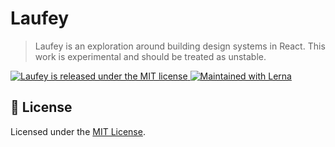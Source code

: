# Laufey

> Laufey is an exploration around building design systems in React. This work is
> experimental and should be treated as unstable.

<a href="https://github.com/joshblack/laufey/blob/master/LICENSE">
  <img src="https://img.shields.io/badge/license-MIT-blue.svg" alt="Laufey is released under the MIT license" />
</a>
<a href="https://lernajs.io/">
  <img src="https://img.shields.io/badge/maintained%20with-lerna-cc00ff.svg" alt="Maintained with Lerna" />
</a>

## 📝 License

Licensed under the [MIT License](/LICENSE).
